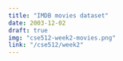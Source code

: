 ```yaml
---
title: "IMDB movies dataset"
date: 2003-12-02
draft: true
img: "cse512-week2-movies.png"
link: "/cse512/week2"
---
```


